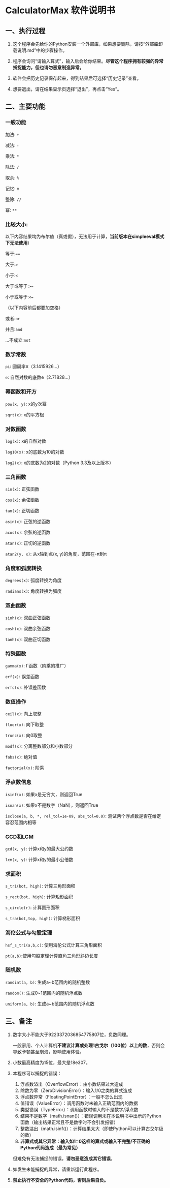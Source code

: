 # CalculatorMax 软件说明书

## 一、执行过程

1. 这个程序会先给你的Python安装一个外部库，如果想要删除，请按“外部库卸载说明.md”中的步骤操作。
2. 程序会询问“请输入算式”，输入后会给你结果。**尽管这个程序拥有较强的异常捕捉能力，但也请勿恶意制造异常。**

3. 软件会把历史记录保存起来，得到结果后可选择“历史记录”查看。
4. 想要退出，请在结果显示页选择“退出”，再点击“Yes”。

## 二、主要功能

### 一般功能

加法: `+`

减法: `-`

乘法: `*`

除法: `/`

取余: `%`

记忆: `m`

整除: `//`

幂: `**`

### 比较大小:

以下内容结果均为布尔值（真或假），无法用于计算，**当前版本在simpleeval模式下无法使用**）

等于:`==`

大于:`>`

小于:`<`

大于或等于:`>=`

小于或等于:`<=`

（以下内容前后都要加空格）

或者:` or `

并且:` and `

...不成立:` not `

### 数学常数

`pi`: 圆周率π（3.1415926...）

`e`: 自然对数的底数e（2.71828...）

### 幂函数和开方

`pow(x, y)`: x的y次幂

`sqrt(x)`: x的平方根

### 对数函数

`log(x)`: x的自然对数

`log10(x)`: x的底数为10的对数

`log2(x)`: x的底数为2的对数（Python 3.3及以上版本）

### 三角函数

`sin(x)`: 正弦函数

`cos(x)`: 余弦函数

`tan(x)`: 正切函数

`asin(x)`: 正弦的逆函数

`acos(x)`: 余弦的逆函数

`atan(x)`: 正切的逆函数

`atan2(y, x)`: 从x轴到点(x, y)的角度，范围在-π到π

### 角度和弧度转换

`degrees(x)`: 弧度转换为角度

`radians(x)`: 角度转换为弧度

### 双曲函数

`sinh(x)`: 双曲正弦函数

`cosh(x)`: 双曲余弦函数

`tanh(x)`: 双曲正切函数

### 特殊函数

`gamma(x)`: Γ函数（阶乘的推广）

`erf(x)`: 误差函数

`erfc(x)`: 补误差函数

### 数值操作

`ceil(x)`: 向上取整

`floor(x)`: 向下取整

`trunc(x)`: 向0取整

`modf(x)`: 分离整数部分和小数部分

`fabs(x)`: 绝对值

`factorial(x)`: 阶乘

### 浮点数信息

`isinf(x)`: 如果x是无穷大，则返回True

`isnan(x)`: 如果x不是数字（NaN），则返回True

`isclose(a, b, *, rel_tol=1e-09, abs_tol=0.0)`: 测试两个浮点数是否在给定容忍范围内相等

### GCD和LCM

`gcd(x, y)`: 计算x和y的最大公约数

`lcm(x, y)`: 计算x和y的最小公倍数

### 求面积

`s_tri(bot, high)`: 计算三角形面积

`s_rect(bot, high)`: 计算矩形面积

`s_circle(r)`: 计算圆形面积

`s_tra(bot,top, high)`: 计算梯形面积

### 海伦公式与勾股定理

`hsf_s_tri(a,b,c)`: 使用海伦公式计算三角形面积

`pt(a,b)`:使用勾股定理计算直角三角形斜边长度

### 随机数

`randint(a, b)`: 生成a~b范围内的随机整数

`random()`: 生成0~1范围内的随机浮点数

`uniform(a, b)`: 生成a~b范围内的随机浮点数

## 三、备注

1. 数字大小不能大于9223372036854775807位，负数同理。

   一般家用、个人计算机**不建议计算或处理1古戈尔（100位）以上的数**，否则会导致卡顿甚至崩溃，影响使用体验。

2. 小数最高精度为15位，最大是18e307。
3. 本程序可以捕捉的错误：
   1. 浮点数溢出（OverflowError）：由小数结果过大造成
   2. 除数为零（ZeroDivisionError）：输入1/0之类的算式造成
   3. 浮点数异常（FloatingPointError）：一般不怎么出现
   4. 值错误（ValueError）：调用函数时未输入正确范围内的数据
   5. 类型错误（TypeError）：调用函数时输入的不是数字/浮点数
   6. 结果不是数字（math.isnan()）：错误调用未在本说明书中出示的Python函数（输出结果正常且不是数字时不会引发报错）
   7. 整数溢出（math.isinf()）：计算结果太大（即使Python可以计算古戈尔级的数）
   8. **非算式或其它异常：输入如1=0这样的算式或输入不完整/不正确的Python代码造成（最为常见）**

    但难免有无法捕捉的错误，**请勿恶意造成其它错误**。
4. 如发生未能捕捉的异常，请重新运行此程序。
5. **禁止执行不安全的Python代码，否则后果自负。**
